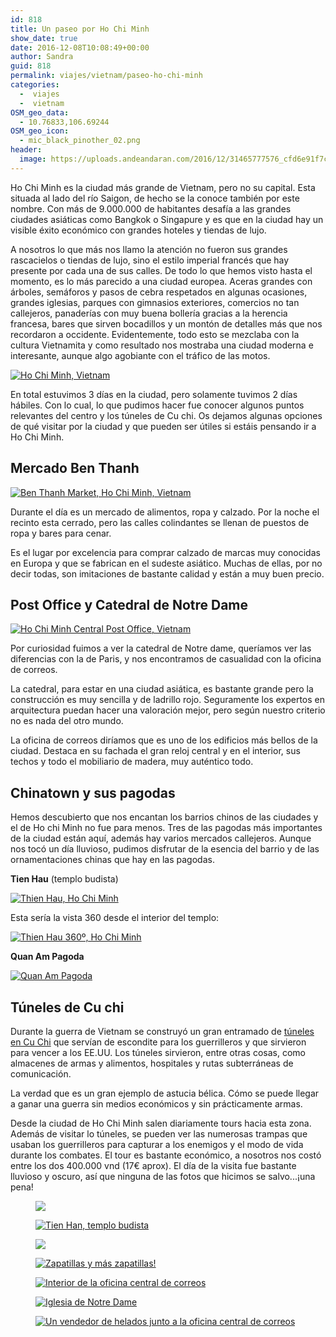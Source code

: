```yaml
---
id: 818
title: Un paseo por Ho Chi Minh
show_date: true
date: 2016-12-08T10:08:49+00:00
author: Sandra
guid: 818
permalink: viajes/vietnam/paseo-ho-chi-minh
categories:
  -  viajes
  -  vietnam
OSM_geo_data:
  - 10.76833,106.69244
OSM_geo_icon:
  - mic_black_pinother_02.png
header:
  image: https://uploads.andeandaran.com/2016/12/31465777576_cfd6e91f7c_b.jpg
---
```


  Ho Chi Minh es la ciudad más grande de Vietnam, pero no su capital. Esta situada al lado del río Saigon, de hecho se la conoce también por este nombre. Con más de 9.000.000 de habitantes desafía a las grandes ciudades asiáticas como Bangkok o Singapure y es que en la ciudad hay un visible éxito económico con grandes hoteles y tiendas de lujo.<!--more-->



  A nosotros lo que más nos llamo la atención no fueron sus grandes rascacielos o tiendas de lujo, sino el estilo imperial francés que hay presente por cada una de sus calles. De todo lo que hemos visto hasta el momento, es lo más parecido a una ciudad europea. Aceras grandes con árboles, semáforos y pasos de cebra respetados en algunas ocasiones, grandes iglesias, parques con gimnasios exteriores, comercios no tan callejeros, panaderías con muy buena bollería gracias a la herencia francesa, bares que sirven bocadillos y un montón de detalles más que nos recordaron a occidente. Evidentemente, todo esto se mezclaba con la cultura Vietnamita y como resultado nos mostraba una ciudad moderna e interesante, aunque algo agobiante con el tráfico de las motos.


[<img loading="lazy"  src="https://live.staticflickr.com/5509/31480788895_5c57b0e120_c.jpg" alt="Ho Chi Minh, Vietnam"  />](https://www.flickr.com/photos/sitoo/31480788895/in/dateposted/)


  En total estuvimos 3 días en la ciudad, pero solamente tuvimos 2 días hábiles. Con lo cual, lo que pudimos hacer fue conocer algunos puntos relevantes del centro y los túneles de Cu chi. Os dejamos algunas opciones de qué visitar por la ciudad y que pueden ser útiles si estáis pensando ir a Ho Chi Minh.


## Mercado Ben Thanh


[<img loading="lazy"  src="https://live.staticflickr.com/5603/31480789255_fa70a1be22_c.jpg" alt="Ben Thanh Market, Ho Chi Minh, Vietnam"  />](https://www.flickr.com/photos/sitoo/31480789255/in/dateposted/)

Durante el día es un mercado de alimentos, ropa y calzado. Por la noche el recinto esta cerrado, pero las calles colindantes se llenan de puestos de ropa y bares para cenar.

Es el lugar por excelencia para comprar calzado de marcas muy conocidas en Europa y que se fabrican en el sudeste asiático. Muchas de ellas, por no decir todas,  son imitaciones de bastante calidad y están a muy buen precio.

## Post Office y Catedral de Notre Dame


[<img loading="lazy"  src="https://live.staticflickr.com/5691/31084813960_16b62edd50_c.jpg" alt="Ho Chi Minh Central Post Office, Vietnam"  />](https://www.flickr.com/photos/sitoo/31084813960/in/dateposted/)

Por curiosidad fuimos a ver la catedral de Notre dame, queríamos ver las diferencias con la de Paris, y nos encontramos de casualidad con la oficina de correos.

La catedral, para estar en una ciudad asiática, es bastante grande pero la construcción es muy sencilla y de ladrillo rojo. Seguramente los expertos en arquitectura puedan hacer una valoración mejor, pero según nuestro criterio no es nada del otro mundo.

La oficina de correos diríamos que es uno de los edificios más bellos de la ciudad. Destaca en su fachada el gran reloj central y en el interior, sus techos y todo el mobiliario de madera, muy auténtico todo.

## Chinatown y sus pagodas


Hemos descubierto que nos encantan los barrios chinos de las ciudades y el de Ho chi Minh no fue para menos. Tres de las pagodas más importantes de la ciudad están aquí, además hay varios mercados callejeros. Aunque nos tocó un día lluvioso, pudimos disfrutar de la esencia del barrio y de las ornamentaciones chinas que hay en las pagodas.

**Tien Hau** (templo budista)

[<img loading="lazy"  src="https://live.staticflickr.com/611/31503482925_8f1b706898_c.jpg" alt="Thien Hau, Ho Chi Minh"/>](https://www.flickr.com/photos/sitoo/31503482925/in/dateposted/)

Esta sería la vista 360 desde el interior del templo:

<a data-flickr-embed="true" data-vr="true" href="https://www.flickr.com/photos/sitoo/31465761386/" title="Thien Hau 360º, Ho Chi Minh by Sitoo, on Flickr"><img loading="lazy"  src="https://live.staticflickr.com/500/31465761386_f0a9246b4b_c.jpg" alt="Thien Hau 360º, Ho Chi Minh" /></a>

**Quan Am Pagoda**

[<img loading="lazy"  src="https://farm1.staticflickr.com/55/31465787276_a90c009a2f_c.jpg" alt="Quan Am Pagoda"  />](https://www.flickr.com/photos/sitoo/31465787276/in/dateposted/)

##  Túneles de Cu chi


Durante la guerra de Vietnam se construyó un gran entramado de [túneles en Cu Chi](https://es.wikipedia.org/wiki/T%C3%BAneles_de_Cuchi) que servían de escondite para los guerrilleros y que sirvieron para vencer a los EE.UU. Los túneles sirvieron, entre otras cosas, como almacenes de armas y alimentos, hospitales y rutas subterráneas de comunicación.

La verdad que es un gran ejemplo de astucia bélica. Cómo se puede llegar a ganar una guerra sin medios económicos y sin prácticamente armas.

Desde la ciudad de Ho Chi Minh salen diariamente tours hacia esta zona. Además de visitar lo túneles, se pueden ver las numerosas trampas que usaban los guerrilleros para capturar a los enemigos y el modo de vida durante los combates. El tour es bastante económico, a nosotros nos costó entre los dos 400.000 vnd (17€ aprox). El día de la visita fue bastante lluvioso y oscuro, así que ninguna de las fotos que hicimos se salvo...¡una pena!


<div id='gallery-15' class='gallery galleryid-818 gallery-columns-3 gallery-size-wcfixedheightsmall'>
  <figure > 
  
  <div>
    <a href='https://uploads.andeandaran.com/2016/12/MG_0227.jpg'><img loading="lazy"   src="https://uploads.andeandaran.com/2016/12/MG_0227.jpg"  /></a>
  </div></figure><figure > 
  
  <div>
    <a href='https://uploads.andeandaran.com/2016/12/MG_0232.jpg'><img loading="lazy"   src="https://uploads.andeandaran.com/2016/12/MG_0232.jpg"  alt="Tien Han, templo budista" /></a>
  </div></figure><figure > 
  
  <div>
    <a href='https://uploads.andeandaran.com/2016/12/MG_0140.jpg'><img loading="lazy"   src="https://uploads.andeandaran.com/2016/12/MG_0140.jpg"  /></a>
  </div></figure><figure > 
  
  <div>
    <a href='https://uploads.andeandaran.com/2016/12/MG_0134.jpg'><img loading="lazy"   src="https://uploads.andeandaran.com/2016/12/MG_0134.jpg"  alt="Zapatillas y más zapatillas!" /></a>
  </div></figure><figure > 
  
  <div>
    <a href='https://uploads.andeandaran.com/2016/12/MG_0152.jpg'><img loading="lazy"   src="https://uploads.andeandaran.com/2016/12/MG_0152.jpg"  alt="Interior de la oficina central de correos" /></a>
  </div></figure><figure > 
  
  <div>
    <a href='https://uploads.andeandaran.com/2016/12/MG_0158.jpg'><img loading="lazy"   src="https://uploads.andeandaran.com/2016/12/MG_0158.jpg"  alt="Iglesia de Notre Dame" /></a>
  </div></figure><figure > 
  
  <div>
    <a href='https://uploads.andeandaran.com/2016/12/MG_0154.jpg'><img loading="lazy"   src="https://uploads.andeandaran.com/2016/12/MG_0154.jpg"  alt="Un vendedor de helados junto a la oficina central de correos" /></a>
  </div></figure>
</div>

